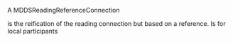 A MDDSReadingReferenceConnection

is the reification of the reading connection but based on a reference. Is for local participants